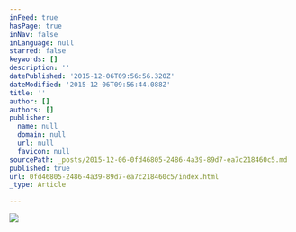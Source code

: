 ```yaml
---
inFeed: true
hasPage: true
inNav: false
inLanguage: null
starred: false
keywords: []
description: ''
datePublished: '2015-12-06T09:56:56.320Z'
dateModified: '2015-12-06T09:56:44.088Z'
title: ''
author: []
authors: []
publisher:
  name: null
  domain: null
  url: null
  favicon: null
sourcePath: _posts/2015-12-06-0fd46805-2486-4a39-89d7-ea7c218460c5.md
published: true
url: 0fd46805-2486-4a39-89d7-ea7c218460c5/index.html
_type: Article

---
```

![](https://the-grid-user-content.s3-us-west-2.amazonaws.com/ac41a575-5108-4de9-8097-b8079c9ded40.png)